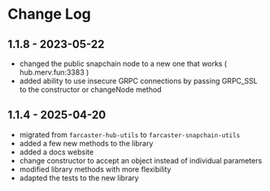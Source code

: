 # Change Log

## 1.1.8 - 2023-05-22

- changed the public snapchain node to a new one that works ( hub.merv.fun:3383 )
- added ability to use insecure GRPC connections by passing GRPC_SSL to the constructor or changeNode method

## 1.1.4 - 2025-04-20

- migrated from `farcaster-hub-utils` to `farcaster-snapchain-utils`
- added a few new methods to the library
- added a docs website
- change constructor to accept an object instead of individual parameters
- modified library methods with more flexibility
- adapted the tests to the new library
